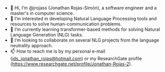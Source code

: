 - 👋 Hi, I’m @jrojass (Jonathan Rojas-Simón), a software engineer and a master's in computer science.
- 👀 I’m interested in developing Natural Language Processing tools and resources to solve human-communication problems.
- 🌱 I’m currently learning transformer-based methods for solving Natural Language Generation (NLG) tasks.
- 💞️ I’m looking to collaborate on several NLG projects from the language neutrality approach.
- 📫 How to reach me is by my personal e-mail (ids_jonathan_rojas@hotmail.com) or my ResearchGate profile (https://www.researchgate.net/profile/Jonathan-Rojas-2).

<!---
jrojass/jrojass is a ✨ special ✨ repository because its `README.md` (this file) appears on your GitHub profile.
You can click the Preview link to take a look at your changes.
--->
